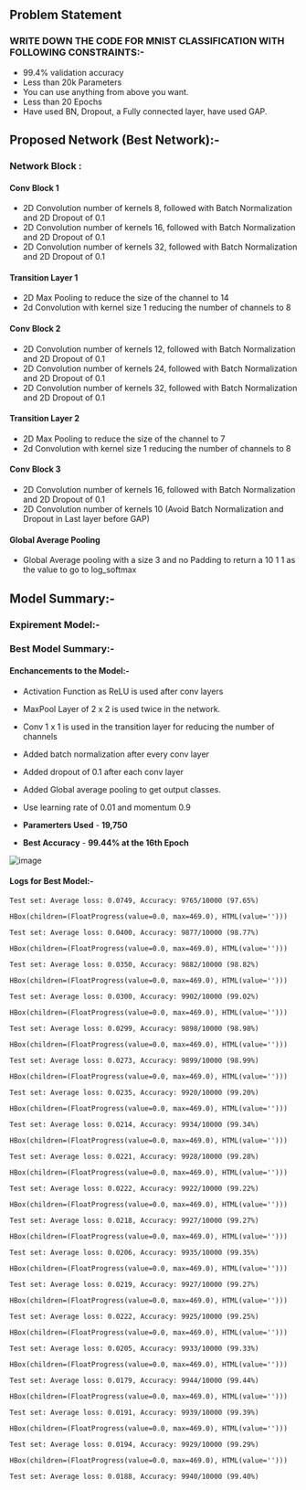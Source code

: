 ## Problem Statement

### WRITE DOWN THE CODE FOR MNIST CLASSIFICATION WITH FOLLOWING CONSTRAINTS:-
* 99.4% validation accuracy
* Less than 20k Parameters
* You can use anything from above you want. 
* Less than 20 Epochs
* Have used BN, Dropout, a Fully connected layer, have used GAP. 

## Proposed Network (Best Network):-

### Network Block :

#### Conv Block 1
* 2D Convolution number of kernels 8, followed with Batch Normalization and 2D Dropout of 0.1
* 2D Convolution number of kernels 16, followed with Batch Normalization and 2D Dropout of 0.1
* 2D Convolution number of kernels 32, followed with Batch Normalization and 2D Dropout of 0.1

#### Transition Layer 1
* 2D Max Pooling to reduce the size of the channel to 14
* 2d Convolution with kernel size 1 reducing the number of channels to 8

#### Conv Block 2
* 2D Convolution number of kernels 12, followed with Batch Normalization and 2D Dropout of 0.1
* 2D Convolution number of kernels 24, followed with Batch Normalization and 2D Dropout of 0.1
* 2D Convolution number of kernels 32, followed with Batch Normalization and 2D Dropout of 0.1

#### Transition Layer 2
* 2D Max Pooling to reduce the size of the channel to 7
* 2d Convolution with kernel size 1 reducing the number of channels to 8

#### Conv Block 3
* 2D Convolution number of kernels 16, followed with Batch Normalization and 2D Dropout of 0.1
* 2D Convolution number of kernels 10 (Avoid Batch Normalization and Dropout in Last layer before GAP)

#### Global Average Pooling
* Global Average pooling with a size 3 and no Padding to return a 10 1 1 as the value to go to log_softmax

## Model Summary:-

### Expirement Model:-

### Best Model Summary:-

#### Enchancements to the Model:-

* Activation Function as ReLU is used after conv layers
* MaxPool Layer of 2 x 2 is used twice in the network.
* Conv 1 x 1 is used in the transition layer for reducing the number of channels
* Added batch normalization after every conv layer
* Added dropout of 0.1 after each conv layer
* Added Global average pooling to get output classes.
* Use learning rate of 0.01 and momentum 0.9

* **Paramerters Used** - **19,750** 
* **Best Accuracy** - **99.44% at the 16th Epoch**

![image](https://user-images.githubusercontent.com/51078583/119997847-c9479c80-bfed-11eb-9028-a3edd9892116.png)

#### Logs for Best Model:-

    Test set: Average loss: 0.0749, Accuracy: 9765/10000 (97.65%)

    HBox(children=(FloatProgress(value=0.0, max=469.0), HTML(value='')))

    Test set: Average loss: 0.0400, Accuracy: 9877/10000 (98.77%)

    HBox(children=(FloatProgress(value=0.0, max=469.0), HTML(value='')))

    Test set: Average loss: 0.0350, Accuracy: 9882/10000 (98.82%)

    HBox(children=(FloatProgress(value=0.0, max=469.0), HTML(value='')))

    Test set: Average loss: 0.0300, Accuracy: 9902/10000 (99.02%)

    HBox(children=(FloatProgress(value=0.0, max=469.0), HTML(value='')))

    Test set: Average loss: 0.0299, Accuracy: 9898/10000 (98.98%)

    HBox(children=(FloatProgress(value=0.0, max=469.0), HTML(value='')))

    Test set: Average loss: 0.0273, Accuracy: 9899/10000 (98.99%)

    HBox(children=(FloatProgress(value=0.0, max=469.0), HTML(value='')))

    Test set: Average loss: 0.0235, Accuracy: 9920/10000 (99.20%)

    HBox(children=(FloatProgress(value=0.0, max=469.0), HTML(value='')))

    Test set: Average loss: 0.0214, Accuracy: 9934/10000 (99.34%)

    HBox(children=(FloatProgress(value=0.0, max=469.0), HTML(value='')))

    Test set: Average loss: 0.0221, Accuracy: 9928/10000 (99.28%)

    HBox(children=(FloatProgress(value=0.0, max=469.0), HTML(value='')))

    Test set: Average loss: 0.0222, Accuracy: 9922/10000 (99.22%)

    HBox(children=(FloatProgress(value=0.0, max=469.0), HTML(value='')))

    Test set: Average loss: 0.0218, Accuracy: 9927/10000 (99.27%)

    HBox(children=(FloatProgress(value=0.0, max=469.0), HTML(value='')))

    Test set: Average loss: 0.0206, Accuracy: 9935/10000 (99.35%)

    HBox(children=(FloatProgress(value=0.0, max=469.0), HTML(value='')))

    Test set: Average loss: 0.0219, Accuracy: 9927/10000 (99.27%)

    HBox(children=(FloatProgress(value=0.0, max=469.0), HTML(value='')))

    Test set: Average loss: 0.0222, Accuracy: 9925/10000 (99.25%)

    HBox(children=(FloatProgress(value=0.0, max=469.0), HTML(value='')))

    Test set: Average loss: 0.0205, Accuracy: 9933/10000 (99.33%)

    HBox(children=(FloatProgress(value=0.0, max=469.0), HTML(value='')))

    Test set: Average loss: 0.0179, Accuracy: 9944/10000 (99.44%)

    HBox(children=(FloatProgress(value=0.0, max=469.0), HTML(value='')))

    Test set: Average loss: 0.0191, Accuracy: 9939/10000 (99.39%)

    HBox(children=(FloatProgress(value=0.0, max=469.0), HTML(value='')))

    Test set: Average loss: 0.0194, Accuracy: 9929/10000 (99.29%)

    HBox(children=(FloatProgress(value=0.0, max=469.0), HTML(value='')))

    Test set: Average loss: 0.0188, Accuracy: 9940/10000 (99.40%)


